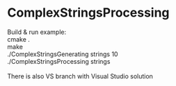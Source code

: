 # ComplexStringsProcessing

Build & run example:\
cmake .\
make\
./ComplexStringsGenerating strings 10\
./ComplexStringsProcessing strings\
\
There is also VS branch with Visual Studio solution
